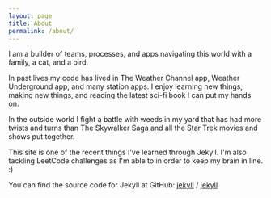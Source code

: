 ```yaml
---
layout: page
title: About
permalink: /about/
---
```


I am a builder of teams, processes, and apps navigating this world with a family, a cat, and a bird. 

In past lives my code has lived in The Weather Channel app, Weather Underground app, and many station apps. I enjoy learning new things, making new things, and reading the latest sci-fi book I can put my hands on.

In the outside world I fight a battle with weeds in my yard that has had more twists and turns than The Skywalker Saga and all the Star Trek movies and shows put together.

This site is one of the recent things I've learned through Jekyll. I'm also tackling LeetCode challenges as I'm able to in order to keep my brain in line. :)


You can find the source code for Jekyll at GitHub:
[jekyll][jekyll-organization] /
[jekyll](https://github.com/jekyll/jekyll)


[jekyll-organization]: https://github.com/jekyll
